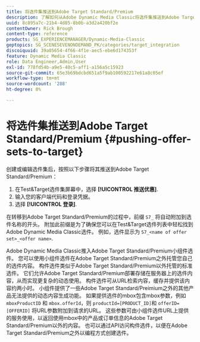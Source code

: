 ```yaml
---
title: 将选件集推送到Adobe Target Standard/Premium
description: 了解如何从Adobe Dynamic Media Classic将选件集推送到Adobe Target Standard/Premium。
uuid: 8c895a7c-21b4-4d85-8b0b-a3d2a420bf2e
contentOwner: Rick Brough
content-type: reference
products: SG_EXPERIENCEMANAGER/Dynamic-Media-Classic
geptopics: SG_SCENESEVENONDEMAND_PK/categories/target_integration
discoiquuid: 39a05654-4f66-4f1e-aec5-ebe6d174353f
feature: Dynamic Media Classic
role: Data Engineer,Admin,User
exl-id: 778fd54b-a9e5-40c5-aff1-a156a5c15923
source-git-commit: 65e3b69bdcbd651a5f9ab100592217e61a8c05ef
workflow-type: tm+mt
source-wordcount: '288'
ht-degree: 0%

---
```


# 将选件集推送到Adobe Target Standard/Premium {#pushing-offer-sets-to-target}

创建或编辑选件集后，按照以下步骤将其推送到Adobe Target Standard/Premium：

1. 在Test&amp;Target选件集屏幕中，选择 **[!UICONTROL 推送优惠]**.
1. 输入您的客户端代码和登录凭据。
1. 选择 **[!UICONTROL 登录]**.

在转移到Adobe Target Standard/Premium的过程中，前缀 `S7_` 将自动附加到选件名称的开头。 附加此前缀是为了确保您可以在Test&amp;Target选件列表中轻松找到Adobe Dynamic Media Classic选件。 例如，选件显示为 `S7_<name of offer set>_<offer name>`.

Adobe Dynamic Media Classic推入Adobe Target Standard/Premium小组件选件。 您可以使用小组件选件在Adobe Target Standard/Premium之外托管您自己的选件内容。 构件选件类似于Adobe Target Standard/Premium以外托管的标准选件。 它们允许Adobe Target Standard/Premium部署存储在服务器上的选件内容，从而实现更复杂的动态使用。 构件选件可从URL检索内容，缓存并提供该内容约两小时。 小组件提供了一些Adobe Target Standard/Preimium之外的其他产品无法提供的动态内容生成功能。 如果提供选件的mbox包含mbox参数，例如 `mboxProductID` 和 `mbox.offerId`，则 `productId=[PRODUCT_ID]`和 `offerID=[OFFERID]` 将URL参数附加到请求的URL。 这些参数可由小组件选件URL上提供的服务使用，以返回使用mbox中的产品或订单信息的Adobe Target Standard/Premium以外的内容。 也可以通过API访问构件选件，以便在Adobe Target Standard/Premium之外以编程方式创建选件。
